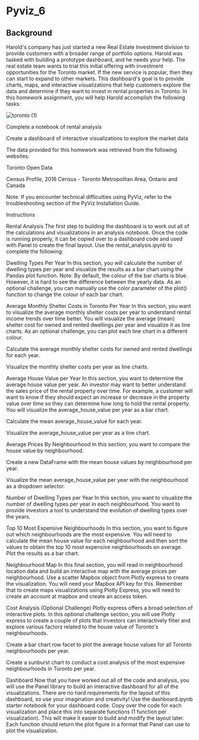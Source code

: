 # Pyviz_6
## Background ## 


Harold's company has just started a new Real Estate Investment division to provide customers with a broader range of portfolio options. Harold was tasked with building a prototype dashboard, and he needs your help. The real estate team wants to trial this initial offering with investment opportunities for the Toronto market. If the new service is popular, then they can start to expand to other markets.
This dashboard's goal is to provide charts, maps, and interactive visualizations that help customers explore the data and determine if they want to invest in rental properties in Toronto.
In this homework assignment, you will help Harold accomplish the following tasks:

![toronto (1)](https://user-images.githubusercontent.com/101541544/166930753-46efa804-68da-441e-b0e8-c1466323980e.jpg)


Complete a notebook of rental analysis


Create a dashboard of interactive visualizations to explore the market data


The data provided for this homework was retrieved from the following websites:


Toronto Open Data


Census Profile, 2016 Census - Toronto Metropolitan Area, Ontario and Canada


Note: If you encounter technical difficulties using PyViz, refer to the troubleshooting section of the PyViz Installation Guide.






Instructions

Rental Analysis
The first step to building the dashboard is to work out all of the calculations and visualizations in an analysis notebook. Once the code is running properly, it can be copied over to a dashboard code and used with Panel to create the final layout. Use the rental_analysis.ipynb to complete the following:

Dwelling Types Per Year
In this section, you will calculate the number of dwelling types per year and visualize the results as a bar chart using the Pandas plot function.
Note: By default, the colour of the bar charts is blue. However, it is hard to see the difference between the yearly data.
As an optional challenge, you can manually use the color parameter of the plot() function to change the colour of each bar chart.



Average Monthly Shelter Costs in Toronto Per Year
In this section, you want to visualize the average monthly shelter costs per year to understand rental income trends over time better. You will visualize the average (mean) shelter cost for owned and rented dwellings per year and visualize it as line charts.
As an optional challenge, you can plot each line chart in a different colour.


Calculate the average monthly shelter costs for owned and rented dwellings for each year.


Visualize the monthly shelter costs per year as line charts.




Average House Value per Year
In this section, you want to determine the average house value per year. An investor may want to better understand the sales price of the rental property over time. For example, a customer will want to know if they should expect an increase or decrease in the property value over time so they can determine how long to hold the rental property. You will visualize the average_house_value per year as a bar chart.


Calculate the mean average_house_value for each year.


Visualize the average_house_value per year as a line chart.




Average Prices By Neighbourhood
In this section, you want to compare the house value by neighbourhood.


Create a new DataFrame with the mean house values by neighbourhood per year.


Visualize the mean average_house_value per year with the neighbourhood as a dropdown selector.




Number of Dwelling Types per Year
In this section, you want to visualize the number of dwelling types per year in each neighbourhood. You want to provide investors a tool to understand the evolution of dwelling types over the years.



Top 10 Most Expensive Neighbourhoods
In this section, you want to figure out which neighbourhoods are the most expensive. You will need to calculate the mean house value for each neighbourhood and then sort the values to obtain the top 10 most expensive neighbourhoods on average. Plot the results as a bar chart.


Neighbourhood Map
In this final section, you will read in neighbourhood location data and build an interactive map with the average prices per neighbourhood. Use a scatter Mapbox object from Plotly express to create the visualization. You will need your Mapbox API key for this.
Remember that to create maps visualizations using Plotly Express, you will need to create an account at mapbox and create an access token.


Cost Analysis (Optional Challenge)
Plotly express offers a broad selection of interactive plots. In this optional challenge section, you will use Plotly express to create a couple of plots that investors can interactively filter and explore various factors related to the house value of Toronto's neighbourhoods.


Create a bar chart row facet to plot the average house values for all Toronto neighbourhoods per year.




Create a sunburst chart to conduct a cost analysis of the most expensive neighbourhoods in Toronto per year.





Dashboard
Now that you have worked out all of the code and analysis, you will use the Panel library to build an interactive dashboard for all of the visualizations. There are no hard requirements for the layout of this dashboard, so use your imagination and creativity!
Use the dashboard.ipynb starter notebook for your dashboard code. Copy over the code for each visualization and place this into separate functions (1 function per visualization). This will make it easier to build and modify the layout later. Each function should return the plot figure in a format that Panel can use to plot the visualization.

